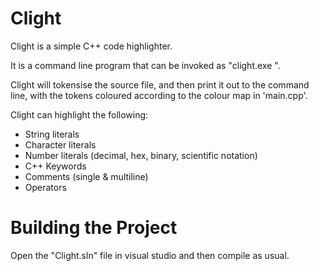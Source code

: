 # Clight
Clight is a simple C++ code highlighter. 

It is a command line program that can be invoked as
"clight.exe <filepath>".

Clight will tokensise the source file, and then print it out to the command line, with the tokens
coloured according to the colour map in 'main.cpp'.

Clight can highlight the following:
* String literals
* Character literals
* Number literals (decimal, hex, binary, scientific notation)
* C++ Keywords
* Comments (single & multiline)
* Operators

# Building the Project
Open the "Clight.sln" file in visual studio and then compile as usual.
